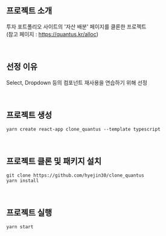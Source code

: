 ## 프로젝트 소개
투자 포트폴리오 사이트의 '자산 배분' 페이지를 클론한 프로젝트<br />
(참고 페이지 : https://quantus.kr/alloc)

<br />

## 선정 이유
Select, Dropdown 등의 컴포넌트 재사용을 연습하기 위해 선정

<br />

## 프로젝트 생성

```
yarn create react-app clone_quantus --template typescript
```

<br />

## 프로젝트 클론 및 패키지 설치
```
git clone https://github.com/hyejin30/clone_quantus
yarn install
```

<br />

## 프로젝트 실행

```
yarn start
```
